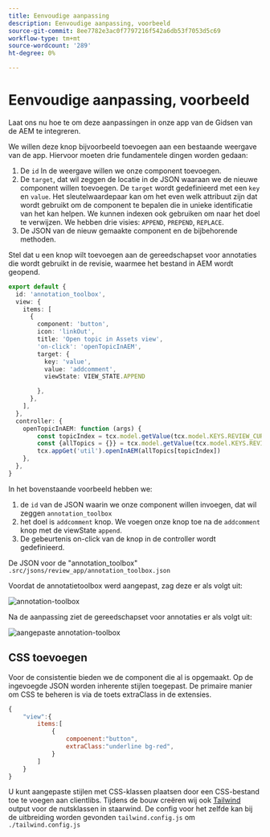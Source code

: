 ```yaml
---
title: Eenvoudige aanpassing
description: Eenvoudige aanpassing, voorbeeld
source-git-commit: 8ee7782e3ac0f7797216f542a6db53f7053d5c69
workflow-type: tm+mt
source-wordcount: '289'
ht-degree: 0%

---
```



# Eenvoudige aanpassing, voorbeeld

Laat ons nu hoe te om deze aanpassingen in onze app van de Gidsen van de AEM te integreren.

We willen deze knop bijvoorbeeld toevoegen aan een bestaande weergave van de app.
Hiervoor moeten drie fundamentele dingen worden gedaan:

1. De `id` In de weergave willen we onze component toevoegen.
2. De `target`, dat wil zeggen de locatie in de JSON waaraan we de nieuwe component willen toevoegen. De `target` wordt gedefinieerd met een `key` en `value`. Het sleutelwaardepaar kan om het even welk attribuut zijn dat wordt gebruikt om de component te bepalen die in unieke identificatie van het kan helpen.
We kunnen indexen ook gebruiken om naar het doel te verwijzen.
We hebben drie visies:  `APPEND`, `PREPEND`, `REPLACE`.
3. De JSON van de nieuw gemaakte component en de bijbehorende methoden.

Stel dat u een knop wilt toevoegen aan de gereedschapset voor annotaties die wordt gebruikt in de revisie, waarmee het bestand in AEM wordt geopend.

```typescript
export default {
  id: 'annotation_toolbox', 
  view: {
    items: [
      {
        component: 'button',
        icon: 'linkOut',
        title: 'Open topic in Assets view',
        'on-click': 'openTopicInAEM',
        target: {
          key: 'value',
          value: 'addcomment',
          viewState: VIEW_STATE.APPEND

        },
      },
    ],
  },
  controller: {
    openTopicInAEM: function (args) {
        const topicIndex = tcx.model.getValue(tcx.model.KEYS.REVIEW_CURR_TOPIC)
        const {allTopics = {}} = tcx.model.getValue(tcx.model.KEYS.REVIEW_DATA) || {}
        tcx.appGet('util').openInAEM(allTopics[topicIndex])
    },
  },
}
```

In het bovenstaande voorbeeld hebben we:

1. de `id` van de JSON waarin we onze component willen invoegen, dat wil zeggen `annotation_toolbox`
2. het doel is `addcomment` knop. We voegen onze knop toe na de `addcomment` knop met de viewState `append`.
3. De gebeurtenis on-click van de knop in de controller wordt gedefinieerd.

De JSON voor de &quot;annotation_toolbox&quot;  `.src/jsons/review_app/annotation_toolbox.json`

Voordat de annotatietoolbox werd aangepast, zag deze er als volgt uit:

![annotation-toolbox](imgs/annotation_toolbox.png "Gereedschap Annotatie")

Na de aanpassing ziet de gereedschapset voor annotaties er als volgt uit:

![aangepaste annotation-toolbox](imgs/customised_annotation_toolbox.png "Aangepaste gereedschapset voor annotaties")

## CSS toevoegen

Voor de consistentie bieden we de component die al is opgemaakt. Op de ingevoegde JSON worden inherente stijlen toegepast. De primaire manier om CSS te beheren is via de toets extraClass in de extensies.

```js
{    
    "view":{
        items:[
            {
                compoenent:"button",
                extraClass:"underline bg-red",
            }
        ]
    }
}
```

U kunt aangepaste stijlen met CSS-klassen plaatsen door een CSS-bestand toe te voegen aan clientlibs. Tijdens de bouw creëren wij ook [Tailwind](https://tailwindcss.com/docs/utility-first) output voor de nutsklassen in staarwind. De config voor het zelfde kan bij de uitbreiding worden gevonden `tailwind.config.js` om `./tailwind.config.js`
